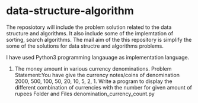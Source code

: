 # data-structure-algorithm
The reposiotory will include the problem solution related to the data structure and algorithms. It also include some of the implemtation of sorting, search algorithms. The mail aim of the this repository is simplify the some of the solutions for data structre and algorithms problems.

I have used Python3 programming langauage as implementation language.

1. The money amount in various currency denominations.
Problem Statement:You have give the currency notes/coins of denomination 2000, 500, 100, 50, 20, 10, 5, 2, 1. Write a program  to display the different combination of currencies with the number for given amount of rupees
Folder and Files denomination_currency_count.py
